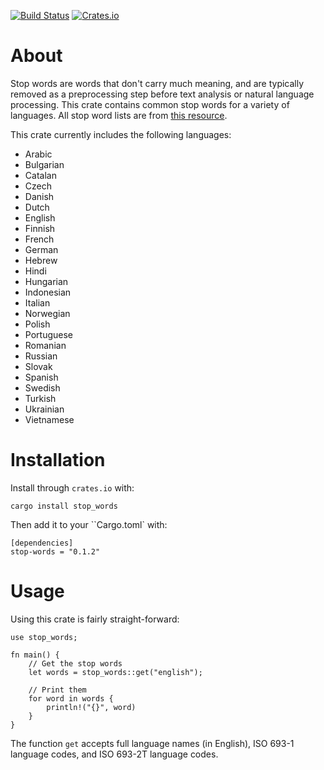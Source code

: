 [![Build Status](https://travis-ci.org/cmccomb/stop-words.svg?branch=master)](https://travis-ci.org/cmccomb/stop-words)
[![Crates.io](https://img.shields.io/crates/v/stop-words.svg)](https://crates.io/crates/stop-words)
# About
Stop words are words that don't carry much meaning, and are typically removed as a preprocessing step before text 
analysis or natural language processing. This crate contains common stop words for a variety of languages. All stop word 
lists are from [this resource](https://github.com/Alir3z4/stop-words/tree/bd8cc1434faeb3449735ed570a4a392ab5d35291). 

This crate currently includes the following languages:
- Arabic
- Bulgarian
- Catalan
- Czech
- Danish
- Dutch
- English
- Finnish
- French
- German
- Hebrew
- Hindi
- Hungarian
- Indonesian
- Italian
- Norwegian
- Polish
- Portuguese
- Romanian
- Russian
- Slovak
- Spanish
- Swedish
- Turkish
- Ukrainian
- Vietnamese

# Installation
Install through ``crates.io`` with:
```
cargo install stop_words
```

Then add it to your ``Cargo.toml` with:
```
[dependencies]
stop-words = "0.1.2"
```


# Usage
Using this crate is fairly straight-forward: 
```
use stop_words;

fn main() {
    // Get the stop words
    let words = stop_words::get("english");

    // Print them
    for word in words {
        println!("{}", word)
    }
}
```
The function ``get`` accepts full language names (in English), ISO 693-1 language codes, and ISO 693-2T language codes.